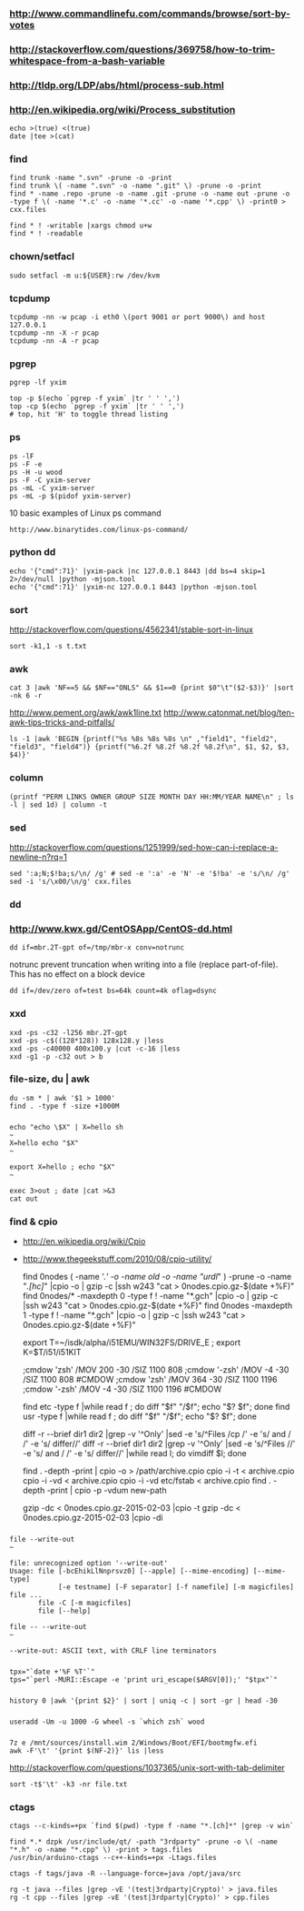 
### http://www.commandlinefu.com/commands/browse/sort-by-votes

### http://stackoverflow.com/questions/369758/how-to-trim-whitespace-from-a-bash-variable

### http://tldp.org/LDP/abs/html/process-sub.html
### http://en.wikipedia.org/wiki/Process_substitution

    echo >(true) <(true)
    date |tee >(cat) 

### find

    find trunk -name ".svn" -prune -o -print 
    find trunk \( -name ".svn" -o -name ".git" \) -prune -o -print 
    find * -name .repo -prune -o -name .git -prune -o -name out -prune -o -type f \( -name '*.c' -o -name '*.cc' -o -name '*.cpp' \) -print0 > cxx.files

    find * ! -writable |xargs chmod u+w
    find * ! -readable

### chown/setfacl

    sudo setfacl -m u:${USER}:rw /dev/kvm

### tcpdump

    tcpdump -nn -w pcap -i eth0 \(port 9001 or port 9000\) and host 127.0.0.1
    tcpdump -nn -X -r pcap
    tcpdump -nn -A -r pcap

### pgrep

    pgrep -lf yxim

    top -p $(echo `pgrep -f yxim` |tr ' ' ',')
    top -cp $(echo `pgrep -f yxim` |tr ' ' ',')
    # top, hit 'H' to toggle thread listing

### ps

    ps -lF
    ps -F -e
    ps -H -u wood
    ps -F -C yxim-server
    ps -mL -C yxim-server
    ps -mL -p $(pidof yxim-server)

10 basic examples of Linux ps command

    http://www.binarytides.com/linux-ps-command/

### python dd

    echo '{"cmd":71}' |yxim-pack |nc 127.0.0.1 8443 |dd bs=4 skip=1 2>/dev/null |python -mjson.tool
    echo '{"cmd":71}' |yxim-nc 127.0.0.1 8443 |python -mjson.tool

### sort

http://stackoverflow.com/questions/4562341/stable-sort-in-linux

    sort -k1,1 -s t.txt

### awk

    cat 3 |awk 'NF==5 && $NF=="ONLS" && $1==0 {print $0"\t"($2-$3)}' |sort -nk 6 -r

http://www.pement.org/awk/awk1line.txt
http://www.catonmat.net/blog/ten-awk-tips-tricks-and-pitfalls/

    ls -1 |awk 'BEGIN {printf("%s %8s %8s %8s \n" ,"field1", "field2", "field3", "field4")} {printf("%6.2f %8.2f %8.2f %8.2f\n", $1, $2, $3, $4)}'

### column

    (printf "PERM LINKS OWNER GROUP SIZE MONTH DAY HH:MM/YEAR NAME\n" ; ls -l | sed 1d) | column -t

### sed

http://stackoverflow.com/questions/1251999/sed-how-can-i-replace-a-newline-n?rq=1

    sed ':a;N;$!ba;s/\n/ /g' # sed -e ':a' -e 'N' -e '$!ba' -e 's/\n/ /g' 
    sed -i 's/\x00/\n/g' cxx.files

### dd
### http://www.kwx.gd/CentOSApp/CentOS-dd.html

    dd if=mbr.2T-gpt of=/tmp/mbr-x conv=notrunc

notrunc prevent truncation when writing into a file (replace part-of-file). This has no effect on a block device

    dd if=/dev/zero of=test bs=64k count=4k oflag=dsync

### xxd

    xxd -ps -c32 -l256 mbr.2T-gpt
    xxd -ps -c$((128*128)) 128x128.y |less
    xxd -ps -c40000 400x100.y |cut -c-16 |less
    xxd -g1 -p -c32 out > b

### file-size, du | awk

    du -sm * | awk '$1 > 1000'
    find . -type f -size +1000M

### ###

    echo "echo \$X" | X=hello sh                                                                             ~
    X=hello echo "$X"                                                                                       ~

    export X=hello ; echo "$X"                                                                              ~

    exec 3>out ; date |cat >&3
    cat out

### find & cpio

- http://en.wikipedia.org/wiki/Cpio
- http://www.thegeekstuff.com/2010/08/cpio-utility/

    find 0nodes \( -name '.*' -o -name old -o -name "urdl*" \) -prune -o -name "*.[hc]*" |cpio -o | gzip -c |ssh w243 "cat > 0nodes.cpio.gz-$(date +%F)"
    find 0nodes/* -maxdepth 0 -type f ! -name "*.gch" |cpio -o | gzip -c |ssh w243 "cat > 0nodes.cpio.gz-$(date +%F)"
    find 0nodes -maxdepth 1 -type f ! -name "*.gch" |cpio -o | gzip -c |ssh w243 "cat > 0nodes.cpio.gz-$(date +%F)"

    export T=~/isdk/alpha/i51EMU/WIN32FS/DRIVE_E ; export K=$T/i51/i51KIT

    ;cmdow 'zsh' /MOV 200 -30 /SIZ 1100 808 ;cmdow '-zsh' /MOV -4 -30 /SIZ 1100 808 #CMDOW
    ;cmdow 'zsh' /MOV 364 -30 /SIZ 1100 1196 ;cmdow '-zsh' /MOV -4 -30 /SIZ 1100 1196 #CMDOW

    find etc -type f |while read f ; do diff "$f" "/$f"; echo "$? $f"; done
    find usr -type f |while read f ; do diff "$f" "/$f"; echo "$? $f"; done

    diff -r --brief dir1 dir2 |grep -v '^Only' |sed -e 's/^Files /cp /' -e 's/ and / /' -e 's/ differ//'
    diff -r --brief dir1 dir2 |grep -v '^Only' |sed -e 's/^Files //' -e 's/ and / /' -e 's/ differ//' |while read l; do vimdiff $l; done

    find . -depth -print | cpio -o > /path/archive.cpio
    cpio -i -t < archive.cpio
    cpio -i -vd < archive.cpio
    cpio -i -vd etc/fstab < archive.cpio
    find . -depth -print | cpio -p -vdum new-path

    gzip -dc < 0nodes.cpio.gz-2015-02-03 |cpio -t
    gzip -dc < 0nodes.cpio.gz-2015-02-03 |cpio -di

###

    file --write-out                                                                                                               ~

    file: unrecognized option '--write-out'
    Usage: file [-bcEhikLlNnprsvz0] [--apple] [--mime-encoding] [--mime-type]
                [-e testname] [-F separator] [-f namefile] [-m magicfiles] file ...
           file -C [-m magicfiles]
           file [--help]

    file -- --write-out                                                                                                        ~

    --write-out: ASCII text, with CRLF line terminators

### 

    tpx="`date +'%F %T'`"
    tps="`perl -MURI::Escape -e 'print uri_escape($ARGV[0]);' "$tpx"`"

###

    history 0 |awk '{print $2}' | sort | uniq -c | sort -gr | head -30

###

    useradd -Um -u 1000 -G wheel -s `which zsh` wood

###

    7z e /mnt/sources/install.wim 2/Windows/Boot/EFI/bootmgfw.efi
    awk -F'\t' '{print $(NF-2)}' lis |less

http://stackoverflow.com/questions/1037365/unix-sort-with-tab-delimiter

    sort -t$'\t' -k3 -nr file.txt

### ctags

    ctags --c-kinds=+px `find $(pwd) -type f -name "*.[ch]*" |grep -v win`

    find *.* dzpk /usr/include/qt/ -path "3rdparty" -prune -o \( -name "*.h" -o -name "*.cpp" \) -print > tags.files
    /usr/bin/arduino-ctags --c++-kinds=+px -Ltags.files

    ctags -f tags/java -R --language-force=java /opt/java/src

    rg -t java --files |grep -vE '(test|3rdparty|Crypto)' > java.files
    rg -t cpp --files |grep -vE '(test|3rdparty|Crypto)' > cpp.files

